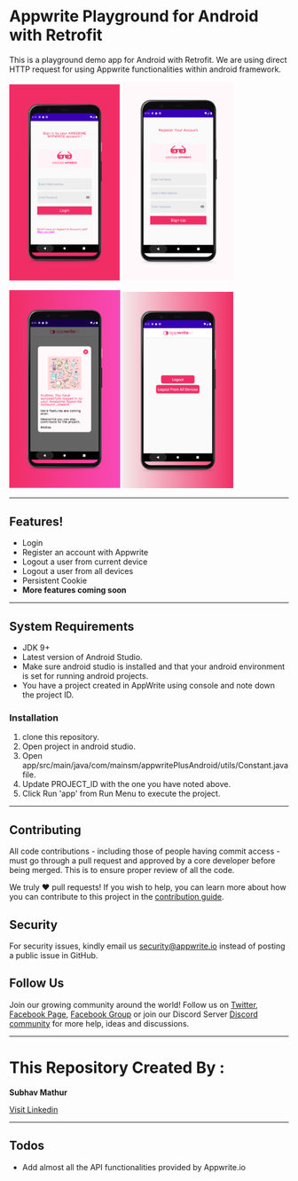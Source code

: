 # Appwrite Playground for Android with Retrofit


This is a playground demo app for Android with Retrofit. We are using direct HTTP request for using Appwrite functionalities within android framework.

<img src="ss1.PNG" width="200"> <img src="ss2.PNG" width="200">

<img src="ss3.PNG" width="200">  <img src="ss4.PNG" width="200">





---
## Features!

  - Login 
  - Register an account with Appwrite
  - Logout a user from current device
  - Logout a user from all devices
  - Persistent Cookie
  - **More features coming soon**
  ---
## System Requirements 
* JDK 9+
* Latest version of Android Studio.
* Make sure android studio is installed and that your android environment is set for running android projects.
* You have a project created in AppWrite using console and note down the project ID.


### Installation
1. clone this repository.
2. Open project in android studio.
3. Open  app/src/main/java/com/mainsm/appwritePlusAndroid/utils/Constant.java file.
4. Update PROJECT_ID with the one you have noted above.
5. Click Run 'app' from Run Menu to execute the project. 


---
## Contributing

All code contributions - including those of people having commit access - must go through a pull request and approved by a core developer before being merged. This is to ensure proper review of all the code.

We truly ❤️ pull requests! If you wish to help, you can learn more about how you can contribute to this project in the [contribution guide]([CONTRIBUTING.md](https://github.com/appwrite/appwrite/blob/master/CONTRIBUTING.md)).


## Security

For security issues, kindly email us [security@appwrite.io](mailto:security@appwrite.io) instead of posting a public issue in GitHub.

## Follow Us
Join our growing community around the world! Follow us on [Twitter](https://twitter.com/appwrite_io), [Facebook Page](https://www.facebook.com/appwrite.io), [Facebook Group](https://www.facebook.com/groups/appwrite.developers/) or join our Discord Server [Discord community](https://discord.gg/GSeTUeA) for more help, ideas and discussions.  

***
# This Repository Created By :
 
 **Subhav Mathur**
 
 [Visit Linkedin](https://www.linkedin.com/in/subhav-mathur-9790a536/ "Subhav Mathur's Profile")
***

## Todos
- Add almost all the API functionalities provided by Appwrite.io











  
